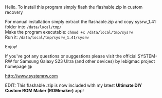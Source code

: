 Hello. To install this program simply flash the flashable.zip in custom recovery

For manual installation simply extract the flashable.zip and copy sysrw_1.41 folder into <code>/data/local/tmp/</code><br>
Make the program executable: <code>chmod +x /data/local/tmp/sysrw</code><br>
Run it: <code>/data/local/tmp/sysrw_1.41/sysrw</code>

Enjoy!

If you've got any questions or suggestions please visit the official SYSTEM-RW for Samsung Galaxy S23 Ultra (and other devices) by lebigmac project homepage @

http://www.systemrw.com

EDIT: This flashable .zip is now included with my latest <b>Ultimate DIY Custom ROM Maker (ROMmaker)</b> app!
